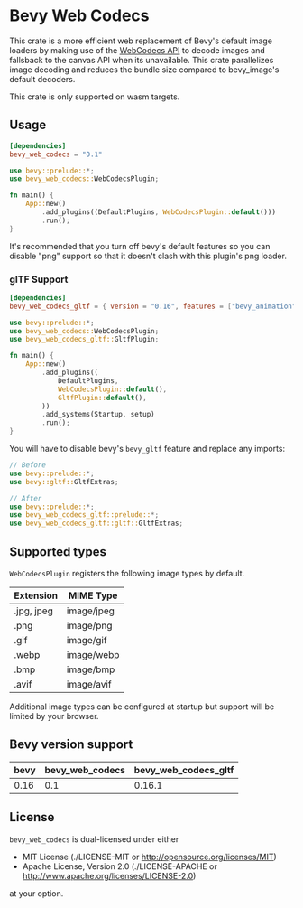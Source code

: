 # Bevy Web Codecs

This crate is a more efficient web replacement of Bevy's default image loaders by making use of the [WebCodecs API](https://developer.mozilla.org/en-US/docs/Web/API/WebCodecs_API) to decode images and fallsback to the canvas API when its unavailable. This crate parallelizes image decoding and reduces the bundle size compared to bevy_image's default decoders.

This crate is only supported on wasm targets.

## Usage

```toml
[dependencies]
bevy_web_codecs = "0.1"
```

```rust
use bevy::prelude::*;
use bevy_web_codecs::WebCodecsPlugin;

fn main() {
    App::new()
        .add_plugins((DefaultPlugins, WebCodecsPlugin::default()))
        .run();
}
```

It's recommended that you turn off bevy's default features so you can disable "png" support so that it doesn't clash with this plugin's png loader.

### glTF Support

```toml
[dependencies]
bevy_web_codecs_gltf = { version = "0.16", features = ["bevy_animation"] }
```

```rust
use bevy::prelude::*;
use bevy_web_codecs::WebCodecsPlugin;
use bevy_web_codecs_gltf::GltfPlugin;

fn main() {
    App::new()
        .add_plugins((
            DefaultPlugins,
            WebCodecsPlugin::default(),
            GltfPlugin::default(),
        ))
        .add_systems(Startup, setup)
        .run();
}
```

You will have to disable bevy's `bevy_gltf` feature and replace any imports:

```rust
// Before
use bevy::prelude::*;
use bevy::gltf::GltfExtras;

// After
use bevy::prelude::*;
use bevy_web_codecs_gltf::prelude::*;
use bevy_web_codecs_gltf::gltf::GltfExtras;
```

## Supported types

`WebCodecsPlugin` registers the following image types by default.

| Extension  | MIME Type  |
| ---------- | ---------- |
| .jpg, jpeg | image/jpeg |
| .png       | image/png  |
| .gif       | image/gif  |
| .webp      | image/webp |
| .bmp       | image/bmp  |
| .avif      | image/avif |

Additional image types can be configured at startup but support will be limited by your browser.

## Bevy version support

| bevy | bevy_web_codecs | bevy_web_codecs_gltf |
| ---- | --------------- | -------------------- |
| 0.16 | 0.1             | 0.16.1               |

## License

`bevy_web_codecs` is dual-licensed under either

- MIT License (./LICENSE-MIT or http://opensource.org/licenses/MIT)
- Apache License, Version 2.0 (./LICENSE-APACHE or http://www.apache.org/licenses/LICENSE-2.0)

at your option.
